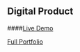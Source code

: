 ## Digital Product

####[Live Demo](https://padronjosef.github.io/Digital-Product/)


[Full Portfolio](https://github.com/padronjosef/Portfolio)

